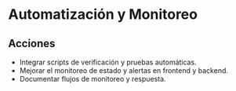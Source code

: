 # Automatización y Monitoreo

## Acciones
- Integrar scripts de verificación y pruebas automáticas.
- Mejorar el monitoreo de estado y alertas en frontend y backend.
- Documentar flujos de monitoreo y respuesta.
